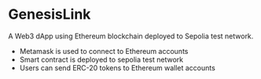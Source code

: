 # GenesisLink

A Web3 dApp using Ethereum blockchain deployed to Sepolia test network.

- Metamask is used to connect to Ethereum accounts
- Smart contract is deployed to sepolia test network
- Users can send ERC-20 tokens to Ethereum wallet accounts
